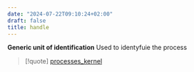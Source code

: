 ```yaml
---
date: "2024-07-22T09:10:24+02:00"
draft: false
title: handle
---
```


**Generic unit of identification** Used to identyfuie the process

> \[!quote\] [processes_kernel](/for_later/processes_kernel)
